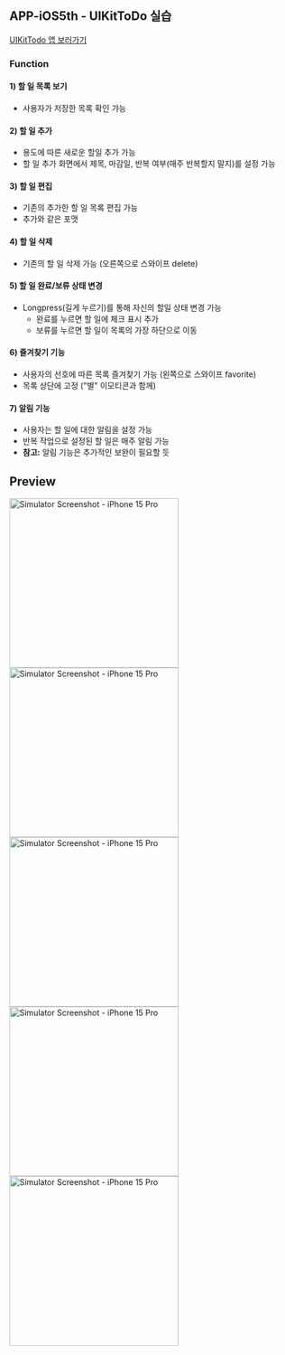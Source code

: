 ## APP-iOS5th - UIKitToDo 실습 

[UIKitTodo 앱 보러가기](https://github.com/yehjinjang/UIKit/tree/main/UIKitToDo)

### Function

#### 1) 할 일 목록 보기
- 사용자가 저장한 목록 확인 갸능 

#### 2) 할 일 추가
- 용도에 따른 새로운 할일 추가 가능
- 할 일 추가 화면에서 제목, 마감일, 반복 여부(매주 반복할지 말지)를 설정 가능

#### 3) 할 일 편집
- 기존의 추가한 할 일 목록 편집 가능
- 추가와 같은 포맷

#### 4) 할 일 삭제
- 기존의 할 일 삭제 가능 (오른쪽으로 스와이프 delete)

#### 5) 할 일 완료/보류 상태 변경
- Longpress(길게 누르기)를 통해 자신의 할일 상태 변경 가능
  - 완료를 누르면 할 일에 체크 표시 추가
  - 보류를 누르면 할 일이 목록의 가장 하단으로 이동

#### 6) 즐겨찾기 기능
- 사용자의 선호에 따른 목록 즐겨찾기 가능 (왼쪽으로 스와이프 favorite)
- 목록 상단에 고정 ("별" 이모티콘과 함께) 

#### 7) 알림 기능
- 사용자는 할 일에 대한 알림을 설정 가능 
- 반복 작업으로 설정된 할 일은 매주 알림 가능 
- **참고:** 알림 기능은 추가적인 보완이 필요할 듯

## Preview

<img src="https://github.com/yehjinjang/UIKit/assets/101628142/5bd47051-2eb6-4d1d-abe7-44ad91975ef1" alt="Simulator Screenshot - iPhone 15 Pro" width="300"/>

<img src="https://github.com/yehjinjang/UIKit/assets/101628142/004996a5-0ed8-48bf-9c34-84fbdceb7dcb" alt="Simulator Screenshot - iPhone 15 Pro" width="300"/>

<img src="https://github.com/yehjinjang/UIKit/assets/101628142/cb4ef924-58c5-4012-ade0-fa64f8948a92" alt="Simulator Screenshot - iPhone 15 Pro" width="300"/>

<img src="https://github.com/yehjinjang/UIKit/assets/101628142/a2d8aef4-a3a5-46d8-a617-1094ff2f0172" alt="Simulator Screenshot - iPhone 15 Pro" width="300"/>

<img src="https://github.com/yehjinjang/UIKit/assets/101628142/0458b70b-393e-4014-808a-031bdc078246" alt="Simulator Screenshot - iPhone 15 Pro" width="300"/>


